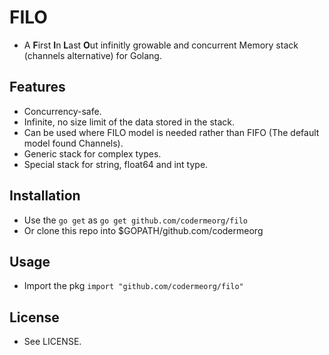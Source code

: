 # FILO
* A **F**irst **I**n **L**ast **O**ut infinitly growable and concurrent Memory stack (channels alternative) for Golang.

## Features
* Concurrency-safe.
* Infinite, no size limit of the data stored in the stack.
* Can be used where FILO model is needed rather than FIFO (The default model found Channels).
* Generic stack for complex types.
* Special stack for string, float64 and int type.

## Installation
* Use the `go get` as `go get github.com/codermeorg/filo`
* Or clone this repo into $GOPATH/github.com/codermeorg

## Usage
* Import the pkg `import "github.com/codermeorg/filo"`

## License
* See LICENSE.

